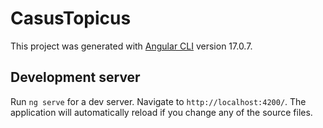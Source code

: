 # CasusTopicus

This project was generated with [Angular CLI](https://github.com/angular/angular-cli) version 17.0.7.
## Development server
Run `ng serve` for a dev server. Navigate to `http://localhost:4200/`. The application will automatically reload if you change any of the source files.
